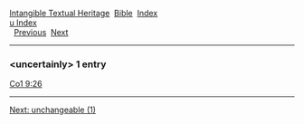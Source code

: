 [Intangible Textual Heritage](../../index)  [Bible](../index) 
[Index](index)   
[u Index](_u_)  
  [Previous](c11887)  [Next](c11889) 

------------------------------------------------------------------------

### &lt;uncertainly&gt; 1 entry

[Co1 9:26](../kjv/co1009.htm#026)  

------------------------------------------------------------------------

[Next: unchangeable (1)](c11889)
